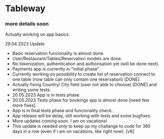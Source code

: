 # Tableway
### more details soon ###
Actually working on app basics. 

29.04.2023 Update
- Basic reservation funcionality is almost done. 
- User/Restaurant/Tables/Reservation models are done. 
- No tokenization, authentication and authorisation yet (will be done next).
- Payments app is currently in "initial phase". 
- Currently working on possibility to create list of reservation connect to one table (now table can only contain one reservation) [DONE]. 
- Actually fixing Country/ City field (user not able to choose) [DONE] and writing some tests. 
- 20.05.2023 App is in tests phase.
- 30.05.2023 Tests phase for bookings app is almost done [need few more fixes].
- App is in final tests phase and funcionality check.
- App release will be delay, still working with tests and some bugfixes. 
- More updates coming soon. I am on vacations!
- This update is needed only to keep up my challange to code for 365 days in a row (even if i am on vacations, like right now). [v6]
